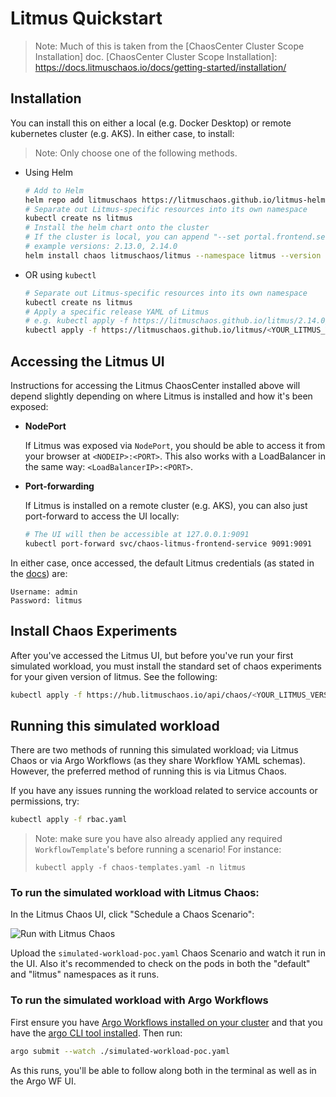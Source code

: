 # Litmus Quickstart

>Note: Much of this is taken from the [ChaosCenter Cluster Scope Installation] doc.
[ChaosCenter Cluster Scope Installation]: https://docs.litmuschaos.io/docs/getting-started/installation/

## Installation

You can install this on either a local (e.g. Docker Desktop) or remote kubernetes cluster (e.g. AKS). In either case, to install:

>Note: Only choose one of the following methods.
* Using Helm

    ```sh
    # Add to Helm
    helm repo add litmuschaos https://litmuschaos.github.io/litmus-helm/
    # Separate out Litmus-specific resources into its own namespace
    kubectl create ns litmus
    # Install the helm chart onto the cluster
    # If the cluster is local, you can append "--set portal.frontend.service.type=NodePort"
    # example versions: 2.13.0, 2.14.0
    helm install chaos litmuschaos/litmus --namespace litmus --version <YOUR_LITMUS_VERSION>
    ```

* OR using `kubectl`

    ```sh
    # Separate out Litmus-specific resources into its own namespace
    kubectl create ns litmus
    # Apply a specific release YAML of Litmus
    # e.g. kubectl apply -f https://litmuschaos.github.io/litmus/2.14.0/litmus-2.14.0.yaml -n litmus
    kubectl apply -f https://litmuschaos.github.io/litmus/<YOUR_LITMUS_VERSION>/litmus-<YOUR_LITMUS_VERSION>.yaml -n litmus
    ```

## Accessing the Litmus UI

Instructions for accessing the Litmus ChaosCenter installed above will depend slightly depending on where Litmus is installed and how it's been exposed:

* **NodePort**

    If Litmus was exposed via `NodePort`, you should be able to access it from your browser at `<NODEIP>:<PORT>`. This also works with a LoadBalancer in the same way: `<LoadBalancerIP>:<PORT>`.

* **Port-forwarding**

    If Litmus is installed on a remote cluster (e.g. AKS), you can also just port-forward to access the UI locally:

    ```sh
    # The UI will then be accessible at 127.0.0.1:9091
    kubectl port-forward svc/chaos-litmus-frontend-service 9091:9091
    ```

In either case, once accessed, the default Litmus credentials (as stated in the [docs]) are:

```
Username: admin
Password: litmus
```

[docs]: https://docs.litmuschaos.io/docs/getting-started/installation/#accessing-the-chaoscenter

## Install Chaos Experiments

After you've accessed the Litmus UI, but before you've run your first simulated workload, you must install the standard set of chaos experiments for your given version of litmus. See the following:

```sh
kubectl apply -f https://hub.litmuschaos.io/api/chaos/<YOUR_LITMUS_VERSION>?file=charts/generic/experiments.yaml -n litmus
```

## Running this simulated workload

There are two methods of running this simulated workload; via Litmus Chaos or via Argo Workflows (as they share Workflow YAML schemas). However, the preferred method of running this is via Litmus Chaos.

If you have any issues running the workload related to service accounts or permissions, try:

```sh
kubectl apply -f rbac.yaml
```

>Note: make sure you have also already applied any required `WorkflowTemplate`'s before running a scenario! For instance:
>
>`kubectl apply -f chaos-templates.yaml -n litmus`
### To run the simulated workload with Litmus Chaos:

In the Litmus Chaos UI, click "Schedule a Chaos Scenario":

![Run with Litmus Chaos](/assets/litmus-launch-scenario.png)

Upload the `simulated-workload-poc.yaml` Chaos Scenario and watch it run in the UI. Also it's recommended to check on the pods in both the "default" and "litmus" namespaces as it runs.

### To run the simulated workload with Argo Workflows

First ensure you have [Argo Workflows installed on your cluster] and that you have the [argo CLI tool installed]. Then run:

[Argo Workflows installed on your cluster]: https://argoproj.github.io/argo-workflows/quick-start/#install-argo-workflows
[argo CLI tool installed]: https://argoproj.github.io/argo-workflows/quick-start/#install-the-argo-workflows-cli

```sh
argo submit --watch ./simulated-workload-poc.yaml
```

As this runs, you'll be able to follow along both in the terminal as well as in the Argo WF UI.
